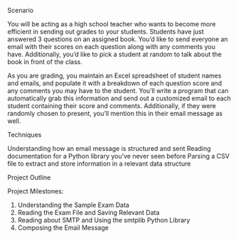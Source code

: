 Scenario

You will be acting as a high school teacher who wants to become more efficient in sending out grades to your students. Students have just answered 3 questions on an assigned book. You’d like to send everyone an email with their scores on each question along with any comments you have. Additionally, you’d like to pick a student at random to talk about the book in front of the class.

As you are grading, you maintain an Excel spreadsheet of student names and emails, and populate it with a breakdown of each question score and any comments you may have to the student. You’ll write a program that can automatically grab this information and send out a customized email to each student containing their score and comments. Additionally, if they were randomly chosen to present, you’ll mention this in their email message as well.

Techniques

Understanding how an email message is structured and sent
Reading documentation for a Python library you’ve never seen before
Parsing a CSV file to extract and store information in a relevant data structure

Project Outline

Project Milestones:

1. Understanding the Sample Exam Data
2. Reading the Exam File and Saving Relevant Data
3. Reading about SMTP and Using the smtplib Python Library
4. Composing the Email Message
